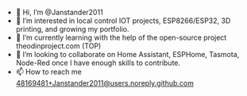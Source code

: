 - 👋 Hi, I’m @Janstander2011
- 👀 I’m interested in local control IOT projects, ESP8266/ESP32, 3D printing, and growing my portfolio.
- 🌱 I’m currently learning with the help of the open-source project theodinproject.com (TOP)
- 💞️ I’m looking to collaborate on Home Assistant, ESPHome, Tasmota, Node-Red once I have enough skills to contribute.
- 📫 How to reach me 48169481+Janstander2011@users.noreply.github.com

<!---
Janstander2011/Janstander2011 is a ✨ special ✨ repository because its `README.md` (this file) appears on your GitHub profile.
You can click the Preview link to take a look at your changes.
--->
